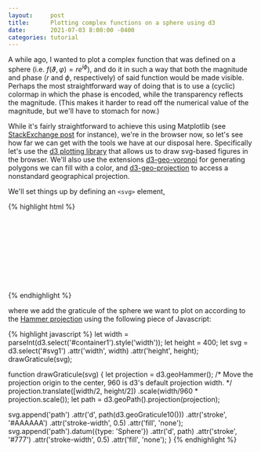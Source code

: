 ```yaml
---
layout: 	post
title: 		Plotting complex functions on a sphere using d3
date:   	2021-07-03 8:00:00 -0400
categories:	tutorial
---
```


<script src='https://d3js.org/d3.v7.min.js'></script>
<script src='https://cdn.jsdelivr.net/npm/d3-geo-projection@4'></script>
<script src='https://unpkg.com/d3-geo-voronoi@1.6.0/dist/d3-geo-voronoi.min.js'></script>

A while ago, I wanted to plot a complex function that was defined on a sphere (i.e. $f(\vartheta, \varphi) = r e^{i\phi}$), and do it in such a way that both the magnitude and phase ($r$ and $\phi$, respectively) of said function would be made visible. Perhaps the most straightforward way of doing that is to use a (cyclic) colormap in which the phase is encoded, while the transparency reflects the magnitude. (This makes it harder to read off the numerical value of the magnitude, but we'll have to stomach for now.)

<!--more-->

While it's fairly straightforward to achieve this using Matplotlib (see [StackExchange post](https://stackoverflow.com/questions/32177718/use-a-variable-to-set-alpha-opacity-in-a-colormap) for instance), we're in the browser now, so let's see how far we can get with the tools we have at our disposal here. Specifically let's use the [d3 plotting library](https://d3js.org/) that allows us to draw svg-based figures in the browser. We'll also use the extensions [d3-geo-voronoi](https://github.com/Fil/d3-geo-voronoi) for generating polygons we can fill with a color, and [d3-geo-projection](https://github.com/d3/d3-geo-projection) to access a nonstandard geographical projection.

We'll set things up by defining an `<svg>` element,

{%  highlight html %}
<div id = 'container1'>
  <svg id = 'svg1'></svg>
</div>
{% endhighlight %}

where we add the graticule of the sphere we want to plot on according to the [Hammer projection](https://en.wikipedia.org/wiki/Hammer_projection) using the following piece of Javascript:

{% highlight javascript %}
let width = parseInt(d3.select('#container1').style('width'));
let height = 400;
let svg = d3.select('#svg1')
  .attr('width', width)
  .attr('height', height);
drawGraticule(svg);

function drawGraticule(svg) {
  let projection = d3.geoHammer();
  /* Move the projection origin to the center,
  960 is d3's default projection width. */
  projection.translate([width/2, height/2])
    .scale(width/960 * projection.scale());
  let path = d3.geoPath().projection(projection);

  svg.append('path')
    .attr('d', path(d3.geoGraticule10()))
    .attr('stroke', '#AAAAAA')
    .attr('stroke-width', 0.5)
    .attr('fill', 'none');
  svg.append('path').datum({type: 'Sphere'})
    .attr('d', path)
    .attr('stroke', '#777')
    .attr('stroke-width', 0.5)
    .attr('fill', 'none');
}
{% endhighlight %}

<div markdown = '0' id = 'container1'>
  <svg id = 'svg1'>
  </svg>
    <script>
	  let width = parseInt(d3.select('#container1').style('width'));
	  let height = 400;
	  let svg = d3.select('#svg1')
	    .attr('width', width)
		  .attr('height', height);
	  let path = drawGraticule(svg);
	
	  function drawGraticule(svg) {
	    let projection = d3.geoHammer();
	    projection.translate([width/2, height/2])
	      .scale(width/960 * projection.scale());
	    let path = d3.geoPath().projection(projection);
	  
	    svg.append('path')
	      .attr('d', path(d3.geoGraticule10()))
		  .attr('stroke', '#777')
		  .attr('stroke-width', 0.5)
		  .attr('fill', 'none');
		  
		svg.append('path').datum({type: 'Sphere'})
		  .attr('d', path)
		  .attr('stroke', '#777')
		  .attr('stroke-width', 0.5)
		  .attr('fill', 'none');
    
    return path;
	  }
	</script>
</div>
To plot a function on this sphere we'll define a grid of points where we evaluate the function. Then we'll color in a small region around our points according to the function's value. In a Cartesian coordinate system we can simply draw a box around each point, but on a sphere things are more complicated (looking at the graticule drawn above this becomes apparent: a surface element $\Delta\vartheta\Delta\varphi$ doesn't have the same surface area everywhere). Fortunately [Voronoi diagrams](https://en.wikipedia.org/wiki/Voronoi_diagram) (the collection of polygons that is constructed by drawing the equidistant lines between pairs of points) solve this problem, and they're baked into d3 for this very purpose.

Let's define an array of points in a JSON format that can be used by d3-geo,

{% highlight javascript %}
let sampling = 20;
let points = generatePoints(sampling);  

function generatePoints() {
  let xcoords = d3.range(-180, 180, sampling);
  let ycoords = d3.range(-90, 90 + sampling, sampling);
  let pointarray = [];
  for (let m = 0; m < ycoords.length; m++) {
    for (let n = 0; n < xcoords.length; n++) {
      /* Add small random offset to prevent aliasing at dense sampling. */
      pointarray.push( [xcoords[n], ycoords[m] + Math.random() * 0.001] );
      }
  } 
  let points = {
    type: 'FeatureCollection',
    features: pointarray.map(function(d) {
      return {
        type: 'Point',
        coordinates: [ d[0], d[1] ]
        }
    })
  }
  return points
}
{% endhighlight %}

and use this to draw the Voronoi diagram (where we use random polygon colors):

{% highlight javascript %}
let vor = drawVoronoi(svg, points, path);

function drawVoronoi(svg, points, path) {
  let vor = d3.geoVoronoi(points);
  svg.append('g')
    .selectAll('path')
    .data(vor.polygons().features)
    .enter()
      .append('path')
      .attr('d', path)
      .attr('fill', () => d3.interpolateTurbo(Math.random()));
  svg.append('g')
    .selectAll('path')
    .data(points.features)
    .enter()
      .append('path')
      .attr('d', path)
      .attr('opacity', 0.5);
  return vor
}
{% endhighlight %}  

<div markdown = '0' id = 'container2'>
  <svg id = 'svg2'>
  </svg>
    <script>
	  svg = d3.select('#svg2')
	    .attr('width', width)
      .attr('height', height);
	  drawGraticule(svg);
    let sampling = 20;
    let points = generatePoints(sampling);
    let vor = drawVoronoi(svg, points, path);        
	  
	  function generatePoints(sampling) {
      let xcoords = d3.range(-180, 180, sampling);
      let ycoords = d3.range(-90, 90 + sampling, sampling);
      let pointarray = [];
      for (let m = 0; m < ycoords.length; m++) {
        for (let n = 0; n < xcoords.length; n++) {
          pointarray.push( [xcoords[n], ycoords[m] + Math.random() * 0.001] );
          }
      } 
      let points = {
        type: 'FeatureCollection',
        features: pointarray.map(function(d) {
          return {
            type: 'Point',
            coordinates: [ d[0], d[1] ]
            }
        })
      }
      return points
    }
	  
    function drawVoronoi(svg, points, path) {
      let vor = d3.geoVoronoi(points);
      svg.append('g')
        .selectAll('path')
        .data(vor.polygons().features)
        .enter()
          .append('path')
          .attr('d', path)
          .attr('fill', () => d3.interpolateTurbo(Math.random()));
      svg.append('g')
        .selectAll('path')
        .data(points.features)
        .enter()
          .append('path')
          .attr('d', path)
          .attr('opacity', 0.5);
      return vor;
    }
	  
	</script>
</div>